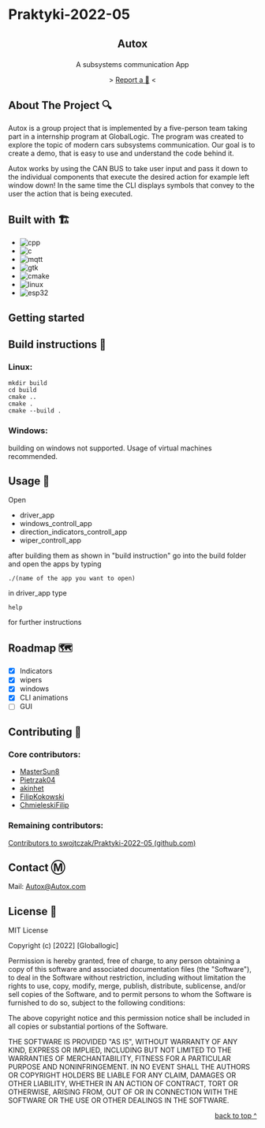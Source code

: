 # Praktyki-2022-05 

## <p align="center">Autox</p>

<p align="center">
A subsystems communication App
</p>

<p align="center">
> <a href="https://github.com/swojtczak/Praktyki-2022-05/pulls"> Report a 🐛</a> <
</p>

## About The Project :mag:

Autox is a group project that is implemented by a five-person team taking part in a internship program at GlobalLogic. The program was created to explore the topic of modern cars subsystems communication. Our goal is to create a demo, that is easy to use and understand the code behind it.

Autox works by using the CAN BUS to take user input and pass it down to the individual components that execute the desired action for example left window down! In the same time the CLI displays symbols that convey to the user the action that is being executed.


## Built with 🏗️

* ![cpp]
* ![c]
* ![mqtt]
* ![gtk]
* ![cmake]
* ![linux]
* ![esp32]

[cpp]: https://img.shields.io/badge/C%2B%2B-blue

[c]: https://img.shields.io/badge/C-blue

[mqtt]: https://img.shields.io/badge/MQTT-blueviolet

[gtk]: https://img.shields.io/badge/GTK-red

[cmake]: https://img.shields.io/badge/CMAKE-yellow

[linux]: https://img.shields.io/badge/LINUX-lightgrey

[esp32]: https://img.shields.io/badge/ESP32-lightgrey

## Getting started


## Build instructions :wrench:

### Linux:

```
mkdir build
cd build
cmake ..
cmake .
cmake --build .
```

### Windows:

building on windows not supported.
Usage of virtual machines recommended.

## Usage :book:

Open 
* driver_app 
* windows_controll_app 
* direction_indicators_controll_app
* wiper_controll_app

after building them as shown in "build instruction" go into the build folder and open 
the apps by typing 
```
./(name of the app you want to open)
```
in driver_app type
```
help
```
for further instructions

## Roadmap 🗺️

- [x] Indicators 
- [x] wipers
- [x] windows
- [x] CLI animations
- [ ] GUI

## Contributing 👥

### Core contributors:

* [MasterSun8](https://github.com/MasterSun8)
* [Pietrzak04](https://github.com/Pietrzak04)
* [akinhet](https://github.com/akinhet)
* [FilipKokowski](https://github.com/FilipKokowski)
* [ChmieleskiFilip](https://github.com/ChmieleskiFilip)

### Remaining contributors:

[Contributors to swojtczak/Praktyki-2022-05 (github.com)](https://github.com/swojtczak/Praktyki-2022-05/graphs/contributors)


## Contact :m:

Mail: Autox@Autox.com

## License 📃

MIT License

Copyright (c) [2022] [Globallogic]

Permission is hereby granted, free of charge, to any person obtaining a copy
of this software and associated documentation files (the "Software"), to deal
in the Software without restriction, including without limitation the rights
to use, copy, modify, merge, publish, distribute, sublicense, and/or sell
copies of the Software, and to permit persons to whom the Software is
furnished to do so, subject to the following conditions:

The above copyright notice and this permission notice shall be included in all
copies or substantial portions of the Software.

THE SOFTWARE IS PROVIDED "AS IS", WITHOUT WARRANTY OF ANY KIND, EXPRESS OR
IMPLIED, INCLUDING BUT NOT LIMITED TO THE WARRANTIES OF MERCHANTABILITY,
FITNESS FOR A PARTICULAR PURPOSE AND NONINFRINGEMENT. IN NO EVENT SHALL THE
AUTHORS OR COPYRIGHT HOLDERS BE LIABLE FOR ANY CLAIM, DAMAGES OR OTHER
LIABILITY, WHETHER IN AN ACTION OF CONTRACT, TORT OR OTHERWISE, ARISING FROM,
OUT OF OR IN CONNECTION WITH THE SOFTWARE OR THE USE OR OTHER DEALINGS IN THE
SOFTWARE.


<p align="right">
<a href="#praktyki-2022-05">back to top ^</a>
</p>


